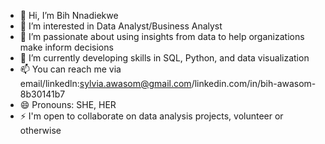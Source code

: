 - 👋 Hi, I’m Bih Nnadiekwe
- 👀 I’m interested in Data Analyst/Business Analyst
- 🌱 I’m passionate about using insights from data to help organizations make inform decisions
- 💞️ I’m currently developing skills in SQL, Python, and data visualization
- 📫 You can reach me via email/linkedln:sylvia.awasom@gmail.com/linkedin.com/in/bih-awasom-8b30141b7
- 😄 Pronouns: SHE, HER
- ⚡ I'm open to collaborate on data analysis projects, volunteer or otherwise

<!---
Bih13/Bih13 is a ✨ special ✨ repository because its `README.md` (this file) appears on your GitHub profile.
You can click the Preview link to take a look at your changes.
--->
